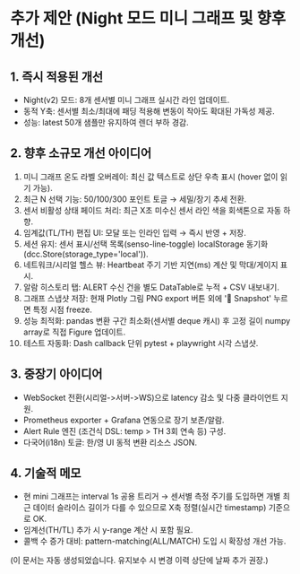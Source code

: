 # 추가 제안 (Night 모드 미니 그래프 및 향후 개선)

## 1. 즉시 적용된 개선
- Night(v2) 모드: 8개 센서별 미니 그래프 실시간 라인 업데이트.
- 동적 Y축: 센서별 최소/최대에 패딩 적용해 변동이 작아도 확대된 가독성 제공.
- 성능: latest 50개 샘플만 유지하여 렌더 부하 경감.

## 2. 향후 소규모 개선 아이디어
1. 미니 그래프 온도 라벨 오버레이: 최신 값 텍스트로 상단 우측 표시 (hover 없이 읽기 가능).
2. 최근 N 선택 기능: 50/100/300 포인트 토글 → 세밀/장기 추세 전환.
3. 센서 비활성 상태 페이드 처리: 최근 X초 미수신 센서 라인 색을 회색톤으로 자동 하향.
4. 임계값(TL/TH) 편집 UI: 모달 또는 인라인 입력 → 즉시 반영 + 저장.
5. 세션 유지: 센서 표시/선택 목록(senso-line-toggle) localStorage 동기화(dcc.Store(storage_type='local')).
6. 네트워크/시리얼 헬스 뷰: Heartbeat 주기 기반 지연(ms) 계산 및 막대/게이지 표시.
7. 알람 히스토리 탭: ALERT 수신 건을 별도 DataTable로 누적 + CSV 내보내기.
8. 그래프 스냅샷 저장: 현재 Plotly 그림 PNG export 버튼 외에 '📌 Snapshot' 누르면 특정 시점 freeze.
9. 성능 최적화: pandas 변환 구간 최소화(센서별 deque 캐시) 후 고정 길이 numpy array로 직접 Figure 업데이트.
10. 테스트 자동화: Dash callback 단위 pytest + playwright 시각 스냅샷.

## 3. 중장기 아이디어
- WebSocket 전환(시리얼->서버->WS)으로 latency 감소 및 다중 클라이언트 지원.
- Prometheus exporter + Grafana 연동으로 장기 보존/알람.
- Alert Rule 엔진 (조건식 DSL: temp > TH 3회 연속 등) 구성.
- 다국어(i18n) 토글: 한/영 UI 동적 변환 리소스 JSON.

## 4. 기술적 메모
- 현 mini 그래프는 interval 1s 공용 트리거 → 센서별 측정 주기를 도입하면 개별 최근 데이터 슬라이스 길이가 다를 수 있으므로 X축 정렬(실시간 timestamp) 기준으로 OK.
- 임계선(TH/TL) 추가 시 y-range 계산 시 포함 필요.
- 콜백 수 증가 대비: pattern-matching(ALL/MATCH) 도입 시 확장성 개선 가능.

(이 문서는 자동 생성되었습니다. 유지보수 시 변경 이력 상단에 날짜 추가 권장.)
